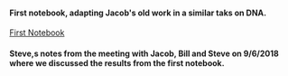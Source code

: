 #### First notebook, adapting Jacob's old work in a similar taks on DNA.
[First Notebook](https://htmlpreview.github.io/?https://github.com/aerijman/Transcriptional-Activation-Domains/blob/gh-pages/TADs_primer.html)

#### Steve,s notes from the meeting with Jacob, Bill and Steve on 9/6/2018 where we discussed the results from the first notebook.

